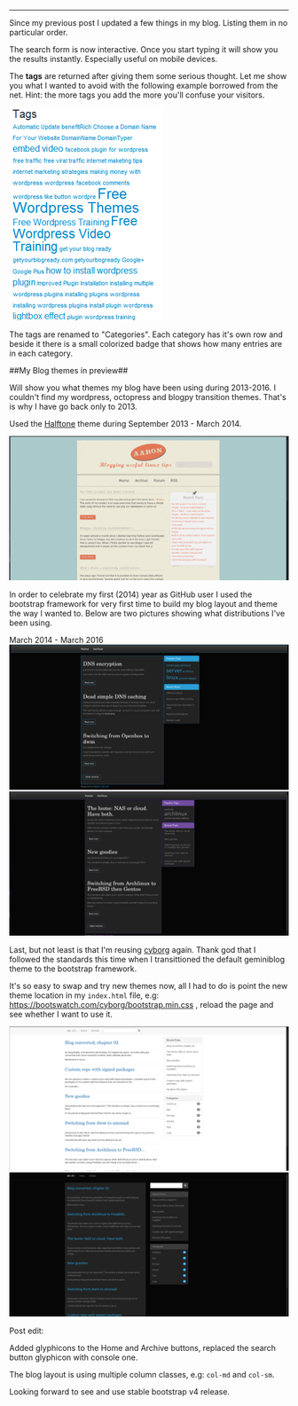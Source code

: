 
---

Since my previous post I updated a few things in my blog. Listing them in no particular order.

The search form is now interactive. Once you start typing it will show you the results instantly. Especially useful on mobile devices.

The **tags** are returned after giving them some serious thought. Let me show you what I wanted to avoid with the following example borrowed from the net. Hint: the more tags you add the more you'll confuse your visitors.

![](img/file/blog_converted3/tags.png)

The tags are renamed to "Categories". Each category has it's own row and beside it there is a small colorized badge that shows how many entries are in each category.

##My Blog themes in preview##

Will show you what themes my blog have been using during 2013-2016. I couldn't find my wordpress, octopress and blogpy transition themes. That's is why I have go back only to 2013.

Used the [Halftone](http://luiszuno.com/blog/downloads/halftone-html-template/) theme during September 2013 - March 2014.

![](img/file/blog_converted3/sep-2013.png)

In order to celebrate my first (2014) year as GitHub user I used the bootstrap framework for very first time to build my blog layout and theme the way I wanted to. Below are two pictures showing what distributions I've been using.

March 2014 - March 2016
![My eyes are full of tears. Miss you Arch](img/file/blog_converted3/first.png)
![Using Gentoo since August 2015](img/file/blog_converted3/second.png)

Last, but not least is that I'm reusing [cyborg](https://bootswatch.com/cyborg/) again. Thank god that I followed the standards this time when I transittioned the default geminiblog theme to the bootstrap framework.

It's so easy to swap and try new themes now, all I had to do is point the new theme location in my `index.html` file, e.g: https://bootswatch.com/cyborg/bootstrap.min.css , reload the page and see whether I want to use it.

![](img/file/blog_converted3/third.png)
![](img/file/blog_converted3/fourth.png)

Post edit:

Added glyphicons to the Home and Archive buttons, replaced the search button glyphicon with console one.

The blog layout is using multiple column classes, e.g: `col-md` and `col-sm`.

Looking forward to see and use stable bootstrap v4 release.
